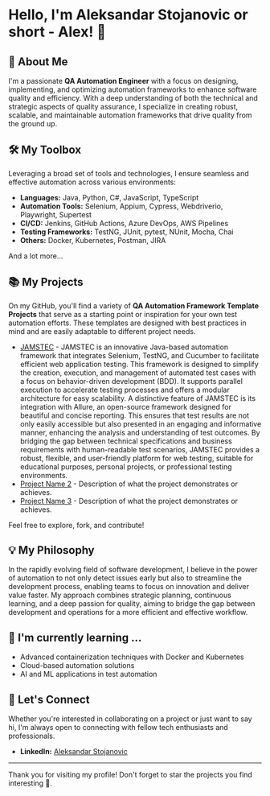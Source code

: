 # Hello, I'm Aleksandar Stojanovic or short - Alex! 👋

## 🚀 About Me

I'm a passionate **QA Automation Engineer** with a focus on designing, implementing, and optimizing automation frameworks to enhance software quality and efficiency. With a deep understanding of both the technical and strategic aspects of quality assurance, I specialize in creating robust, scalable, and maintainable automation frameworks that drive quality from the ground up.

## 🛠️ My Toolbox

Leveraging a broad set of tools and technologies, I ensure seamless and effective automation across various environments:

- **Languages:** Java, Python, C#, JavaScript, TypeScript
- **Automation Tools:** Selenium, Appium, Cypress, Webdriverio, Playwright, Supertest
- **CI/CD:** Jenkins, GitHub Actions, Azure DevOps, AWS Pipelines
- **Testing Frameworks:** TestNG, JUnit, pytest, NUnit, Mocha, Chai
- **Others:** Docker, Kubernetes, Postman, JIRA

And a lot more...

## 📚 My Projects

On my GitHub, you'll find a variety of **QA Automation Framework Template Projects** that serve as a starting point or inspiration for your own test automation efforts. These templates are designed with best practices in mind and are easily adaptable to different project needs.

- [JAMSTEC](https://github.com/automatewithalex/automatewithalex/JAMSTEC) - JAMSTEC is an innovative Java-based automation framework that integrates Selenium, TestNG, and Cucumber to facilitate efficient web application testing. This framework is designed to simplify the creation, execution, and management of automated test cases with a focus on behavior-driven development (BDD). It supports parallel execution to accelerate testing processes and offers a modular architecture for easy scalability. A distinctive feature of JAMSTEC is its integration with Allure, an open-source framework designed for beautiful and concise reporting. This ensures that test results are not only easily accessible but also presented in an engaging and informative manner, enhancing the analysis and understanding of test outcomes. By bridging the gap between technical specifications and business requirements with human-readable test scenarios, JAMSTEC provides a robust, flexible, and user-friendly platform for web testing, suitable for educational purposes, personal projects, or professional testing environments.
- [Project Name 2](GitHub-Project-Link-2) - Description of what the project demonstrates or achieves.
- [Project Name 3](GitHub-Project-Link-3) - Description of what the project demonstrates or achieves.

Feel free to explore, fork, and contribute!

## 💡 My Philosophy

In the rapidly evolving field of software development, I believe in the power of automation to not only detect issues early but also to streamline the development process, enabling teams to focus on innovation and deliver value faster. My approach combines strategic planning, continuous learning, and a deep passion for quality, aiming to bridge the gap between development and operations for a more efficient and effective workflow.

## 🌱 I'm currently learning ...

- Advanced containerization techniques with Docker and Kubernetes
- Cloud-based automation solutions
- AI and ML applications in test automation

## 🤝 Let's Connect

Whether you're interested in collaborating on a project or just want to say hi, I'm always open to connecting with fellow tech enthusiasts and professionals.

- **LinkedIn:** [Aleksandar Stojanovic](https://www.linkedin.com/in/senior-qa-automation-engineer/)

---

Thank you for visiting my profile! Don't forget to star the projects you find interesting 🌟.

